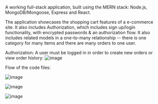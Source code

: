 A working full-stack application, built using the MERN stack: Node.js, MongoDB/Mongoose, Express and React.

The application showcases the shopping cart features of a e-commerce site. It also includes Authorization, which includes sign up/login functionality, with encrypted passwords & an authorization flow. It also includes related models in a one-to-many relationship -- there is one category for many items and there are many orders to one user.

Authorization: A user must be logged in in order to create new orders or view order history:
![image](https://user-images.githubusercontent.com/113805635/210385342-dcbb0516-a428-41f9-96ea-b2eff19db5e1.png)

Flow of the code files:

![image](https://user-images.githubusercontent.com/113805635/210385753-2a68868c-5e28-4d78-9369-8409c6cbc0a5.png)

![image](https://user-images.githubusercontent.com/113805635/210385879-b817f5d1-f15b-4832-adc0-8ccbd9373490.png)

![image](https://user-images.githubusercontent.com/113805635/210386415-32ce0a5a-45f6-439c-9f6b-41c59d95df99.png)
